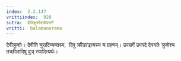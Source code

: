 ```yaml
---
index:  3.2.147
vrittiindex:  929
sutra:  देविक्रुशोश्चोपसर्गे
vritti:  balamanorama 
---
```


देवीक्रुशोः। देवीति चुरादिण्यन्तस्य, `दिवु क्रीडा'इत्यस्य च ग्रहणम्। उपसर्गे उपपदे देवयतेः क्रुशेश्च तच्छीलादिषु वुञ् स्यादित्यर्थः। 

